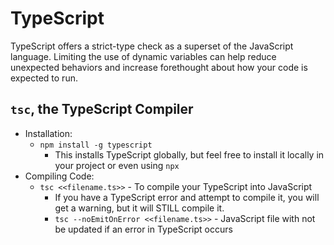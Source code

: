 # TypeScript

TypeScript offers a strict-type check as a superset of the JavaScript language. Limiting the use of dynamic variables can help reduce unexpected behaviors and increase forethought about how your code is expected to run.

## `tsc`, the TypeScript Compiler

- Installation:
  - `npm install -g typescript`
    - This installs TypeScript globally, but feel free to install it locally in your project or even using `npx`
- Compiling Code:
  - `tsc <<filename.ts>>` - To compile your TypeScript into JavaScript
    - If you have a TypeScript error and attempt to compile it, you will get a warning, but it will STILL compile it.
    - `tsc --noEmitOnError <<filename.ts>>` - JavaScript file with not be updated if an error in TypeScript occurs
